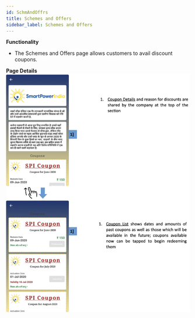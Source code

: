 ```yaml
---
id: SchmAndOffrs
title: Schemes and Offers
sidebar_label: Schemes and Offers
---
```


**Functionality**
* The Schemes and Offers page allows customers to avail discount coupons.


**Page Details**
![Schemes and Offers Details](./assets/4.20_SchmsAndOffrs.png)
